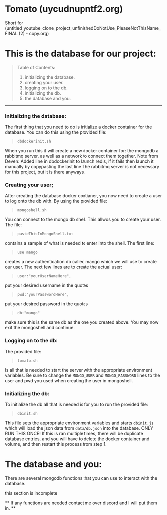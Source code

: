 # Tomato (uycudnupntf2.org)

Short for (untitled_youtube_clone_project_unfinishedDoNotUse_PleaseNotThisName_FINAL (2) - copy.org)

# This is the database for our project:
>Table of Contents:
>1. initializing the database.
>2. creating your user.
>3. logging on to the db.
>4. initializing the db.
>5. the database and you.
---
### Initializing the database:
The first thing that you need to do is initialize a docker container
for the database. You can do this using the provided file:

>`dbdockerinit.sh`

When you run this it will create a new docker container for: the mongodb
a rabbitmq server, as well as a network to connect them together.
Note from Deven: Added line in dbdockerinit to launch redis, if it fails then launch it manually by copypasting the last line
The rabbitmq server is not necessary for this project, but it is there
anyways.
### Creating your user;
After creating the database docker contianer, you now need to create a user
to log onto the db with. By using the provided file:

>`mongoshell.sh`

You can connect to the mongo db shell. This allwos you to create your user.
The file:

>`pasteThisInMongoShell.txt`

contains a sample of what is needed to enter into the shell.
The first line:

>`use mango`

creates a new authentication db called mango which we will use to create our user.
The next few lines are to create the actual user:

>`user:"yourUserNameHere",`

put your desired username in the quotes 

>`pwd:"yourPasswordHere",`

put your desired password in the quotes

>`db:"mango"`

make sure this is the same db as the one you created above.
You may now exit the mongoshell and continue.
### Logging on to the db:
The provided file:

>`tomato.sh`

Is all that is needed to start the server with the appropriate environment variables. Be sure to change the `MONGO_USER` and `MONGO_PASSWORD` lines to the user and pwd you used when creating the user in mongoshell.
### Initializing the db:
To initialize the db all that is needed is for you to run the provided file:

>`dbinit.sh`

This file sets the appropriate environment variables and starts `dbinit.js` which will load the json data from `data/db.json` into the database. ONLY RUN THIS ONCE! If this is ran multiple times, there will be duplicate database entries, and you will have to delete the docker container and volume, and then restart this process from step 1.
# The database and you:
There are several mongodb functions that you can use to interact with the database.

this section is incomplete

** If any functions are needed contact me over discord and I will put them in. **
